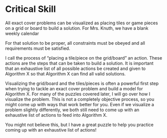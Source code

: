 # Critical Skill

All exact cover problems can be visualized as placing tiles or game pieces on a grid or board to build a solution. For Mrs. Knuth, we have a blank weekly calendar 

For that solution to be proper, all constraints must be obeyed and all requirements must be satisfied.

I call the process of “placing a tile/piece on the grid/board” an action. These actions are the steps that can be taken to build a solution. It is important that an exhaustive list of all possible actions be created and given to Algorithm X so that Algorithm X can find all valid solutions.

Visualizing the grid/board and the tiles/pieces is often a powerful first step when trying to tackle an exact cover problem and build a model for Algorithm X. For many of the puzzles covered later, I will go over how I visualize the problem. This is not a completely objective process, so you might come up with ways that work better for you. Even if we visualize a problem slightly differently, we both still need to come up with an exhaustive list of actions to feed into Algorithm X.

You might not believe this, but I have a great puzzle to help you practice coming up with an exhaustive list of actions!
